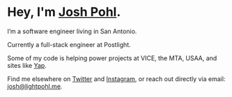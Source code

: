 # Hey, I'm [Josh Pohl](https://www.lightpohl.me).

I’m a software engineer living in San Antonio.

Currently a full-stack engineer at Postlight.

Some of my code is helping power projects at VICE, the MTA, USAA, and sites like [Yap](https://yap.chat/).

Find me elsewhere on [Twitter](https://www.twitter.com/lightpohl) and [Instagram](https://www.instagram.com/lightpohl), or reach out directly via email: [josh@lightpohl.me](mailto:josh@lightpohl.me).
